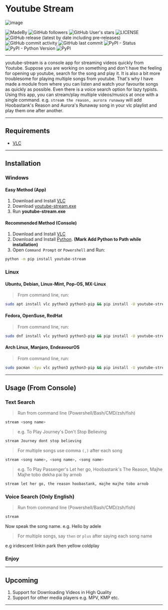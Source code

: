 # Youtube Stream

![image](screenshots/windows.png)

![MadeBy](https://img.shields.io/badge/Made%20By-Sanjib--Sen-blueviolet?style=for-the-badge) ![GitHub followers](https://img.shields.io/github/followers/sanjib-sen?style=for-the-badge) ![GitHub User's stars](https://img.shields.io/github/stars/sanjib-sen?style=for-the-badge) ![LICENSE](https://img.shields.io/github/license/sanjib-sen/youtube-stream?style=for-the-badge) ![GitHub release (latest by date including pre-releases)](https://img.shields.io/github/v/release/sanjib-sen/youtube-stream?include_prereleases&style=for-the-badge) ![GitHub commit activity](https://img.shields.io/github/commit-activity/m/sanjib-sen/youtube-stream?style=for-the-badge) ![GitHub last commit](https://img.shields.io/github/last-commit/sanjib-sen/youtube-stream?style=for-the-badge) ![PyPI - Status](https://img.shields.io/pypi/status/youtube-stream?style=for-the-badge) ![PyPI - Python Version](https://img.shields.io/pypi/pyversions/youtube-stream?style=for-the-badge) ![PyPI](https://img.shields.io/pypi/v/youtube-stream?style=for-the-badge)

---

youtube-stream is a console app for streaming videos quickly from Youtube. Suppose you are working on something and don't have the feeling for opening up youtube, search for the song and play it. It is also a bit more troublesome for playing multiple songs from youtube. That's why I have made a module from where you can listen and watch your favourite songs as quickly as possible. Even there is a voice search option for lazy typists. Using this app, you can stream/play multiple videos/musics at once with a single command. e.g. `stream the reason, aurora runaway` will add Hoobastank's Reason and Aurora's Runaway song in your vlc playlist and play them one after another.

---

## Requirements

-   [VLC](https://www.videolan.org/)

---

## Installation

### Windows

#### Easy Method (App)

1. Download and Install [VLC](https://www.videolan.org/)
2. Download [youtube-stream.exe](https://github.com/sanjib-sen/youtube-stream/releases/download/0.09/winows.exe)
3. Run **youtube-stream.exe**

#### Recommended Method (Console)

1. Download and Install [VLC](https://www.videolan.org/)
2. Download and Install [Python](https://www.python.org/downloads/release/python-396/). **(Mark Add Python to Path while installation)**
3. Open `Command Prompt` or `Powershell` and Run:

```bash
python -m pip install youtube-stream
```

### Linux

#### Ubuntu, Debian, Linux-Mint, Pop-OS, MX-Linux

> From command line, run:

```bash
sudo apt install vlc python3 python3-pip && pip install -U youtube-stream
```

#### Fedora, OpenSuse, RedHat

> From command line, run:

```bash
sudo dnf install vlc python3 python3-pip && pip install -U youtube-stream
```

#### Arch Linux, Manjaro, EndeavourOS

> From command line, run:

```bash
sudo pacman -Syu vlc python3 python3-pip && pip install -U youtube-stream
```

---

## Usage (From Console)

### Text Search

> Run from command line (Powershell/Bash/CMD/zsh/fish)

```bash
stream <song name>
```

> e.g. To Play Journey's Don't Stop Believing

```bash
stream Journey dont stop believing
```

> For multiple songs use comma `(,)` after each song

```bash
stream <song name>, <song name>, <song name>
```

> e.g. To Play Passenger's Let her go, Hoobastank's The Reason, Majhe Majhe tobo dekha pai by arnob

```txt
stream let her go, the reason hoobastank, majhe majhe tobo arnob
```

### Voice Search (Only English)

> Run from command line (Powershell/Bash/CMD/zsh/fish)

```bash
stream
```

Now speak the song name. e.g. Hello by adele

> For multiple songs, say `then` or `plus` after saying each song name

e.g iridescent linkin park then yellow coldplay

### Enjoy

---

## Upcoming

1. Support for Downloading Videos in High Quality
2. Support for other media players e.g. MPV, KMP etc.

---
